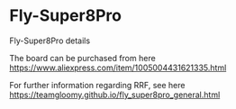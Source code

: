 # Fly-Super8Pro
Fly-Super8Pro details

The board can be purchased from here https://www.aliexpress.com/item/1005004431621335.html

For further information regarding RRF, see here https://teamgloomy.github.io/fly_super8pro_general.html

